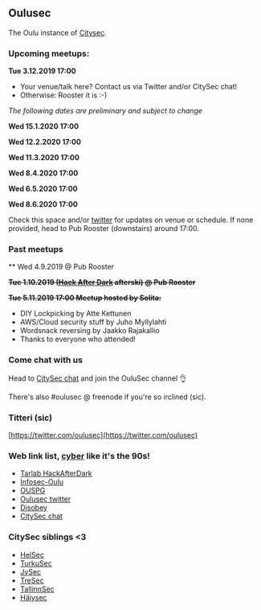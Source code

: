 ## Oulusec

The Oulu instance of [Citysec](https://citysec.fi/).

### Upcoming meetups:

**Tue 3.12.2019 17:00**
  * Your venue/talk here? Contact us via Twitter and/or CitySec chat!
  * Otherwise: Rooster it is :-)

*The following dates are preliminary and subject to change*

**Wed 15.1.2020 17:00**

**Wed 12.2.2020 17:00**

**Wed 11.3.2020 17:00**

**Wed 8.4.2020 17:00**

**Wed 6.5.2020 17:00**

**Wed 8.6.2020 17:00**

Check this space and/or [twitter](https://twitter.com/oulusec) for updates on venue or schedule. If none provided, head to Pub Rooster (downstairs) around 17:00.

### Past meetups

** Wed 4.9.2019 @ Pub Rooster

~~**Tue 1.10.2019 ([Hack After Dark](http://tarlab.fi/HackAfterDark/) afterski) @ Pub Rooster**~~

~~**Tue 5.11.2019 17:00 Meetup hosted by Solita:**~~
  * DIY Lockpicking by Atte Kettunen
  * AWS/Cloud security stuff by Juho Myllylahti
  * Wordsnack reversing by Jaakko Rajakallio
  * Thanks to everyone who attended!

### Come chat with us

Head to [CitySec chat](https://citysec.disobey.fi/login) and join the OuluSec channel 👌

There's also #oulusec @ freenode if you're so irclined (sic).

### Titteri (sic)

[https://twitter.com/oulusec](https://twitter.com/oulusec)

### Web link list, [cyber](https://kyber.fi/) like it's the 90s!

* [Tarlab HackAfterDark](http://tarlab.fi/HackAfterDark/)
* [Infosec-Oulu](https://infosec-oulu.fi/)
* [OUSPG](https://github.com/ouspg/)
* [Oulusec twitter](https://twitter.com/oulusec)
* [Disobey](https://disobey.fi/)
* [CitySec chat](https://citysec.disobey.fi/login)

### CitySec siblings <3

* [HelSec](https://helsec.fi/)
* [TurkuSec](http://turkusec.fi/)
* [JySec](https://jysec.fi/)
* [TreSec](https://www.meetup.com/TreSec/)
* [TallinnSec](https://www.tallinnsec.ee/)
* [Häjysec](https://twitter.com/hajysec)
